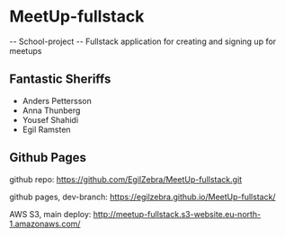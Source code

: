 # MeetUp-fullstack

-- School-project -- Fullstack application for creating and signing up for meetups

## Fantastic Sheriffs

- Anders Pettersson 
- Anna Thunberg
- Yousef Shahidi
- Egil Ramsten

## Github Pages
github repo: https://github.com/EgilZebra/MeetUp-fullstack.git


github pages, dev-branch: https://egilzebra.github.io/MeetUp-fullstack/


AWS S3, main deploy:  http://meetup-fullstack.s3-website.eu-north-1.amazonaws.com/
